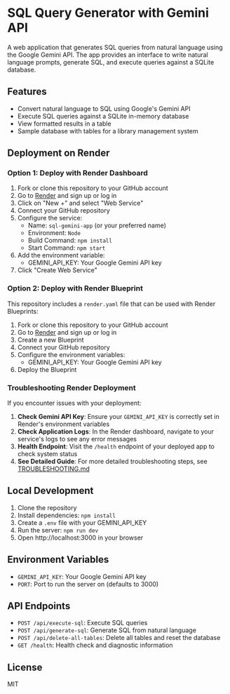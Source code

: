 # SQL Query Generator with Gemini API

A web application that generates SQL queries from natural language using the Google Gemini API. The app provides an interface to write natural language prompts, generate SQL, and execute queries against a SQLite database.

## Features

- Convert natural language to SQL using Google's Gemini API
- Execute SQL queries against a SQLite in-memory database
- View formatted results in a table
- Sample database with tables for a library management system

## Deployment on Render

### Option 1: Deploy with Render Dashboard

1. Fork or clone this repository to your GitHub account
2. Go to [Render](https://render.com/) and sign up or log in
3. Click on "New +" and select "Web Service"
4. Connect your GitHub repository
5. Configure the service:
   - Name: `sql-gemini-app` (or your preferred name)
   - Environment: `Node`
   - Build Command: `npm install`
   - Start Command: `npm start`
6. Add the environment variable:
   - GEMINI_API_KEY: Your Google Gemini API key
7. Click "Create Web Service"

### Option 2: Deploy with Render Blueprint

This repository includes a `render.yaml` file that can be used with Render Blueprints:

1. Fork or clone this repository to your GitHub account
2. Go to [Render](https://render.com/) and sign up or log in
3. Create a new Blueprint
4. Connect your GitHub repository
5. Configure the environment variables:
   - GEMINI_API_KEY: Your Google Gemini API key
6. Deploy the Blueprint

### Troubleshooting Render Deployment

If you encounter issues with your deployment:

1. **Check Gemini API Key**: Ensure your `GEMINI_API_KEY` is correctly set in Render's environment variables
2. **Check Application Logs**: In the Render dashboard, navigate to your service's logs to see any error messages
3. **Health Endpoint**: Visit the `/health` endpoint of your deployed app to check system status
4. **See Detailed Guide**: For more detailed troubleshooting steps, see [TROUBLESHOOTING.md](TROUBLESHOOTING.md)

## Local Development

1. Clone the repository
2. Install dependencies: `npm install`
3. Create a `.env` file with your GEMINI_API_KEY
4. Run the server: `npm run dev`
5. Open http://localhost:3000 in your browser

## Environment Variables

- `GEMINI_API_KEY`: Your Google Gemini API key
- `PORT`: Port to run the server on (defaults to 3000)

## API Endpoints

- `POST /api/execute-sql`: Execute SQL queries
- `POST /api/generate-sql`: Generate SQL from natural language
- `POST /api/delete-all-tables`: Delete all tables and reset the database
- `GET /health`: Health check and diagnostic information


## License

MIT
